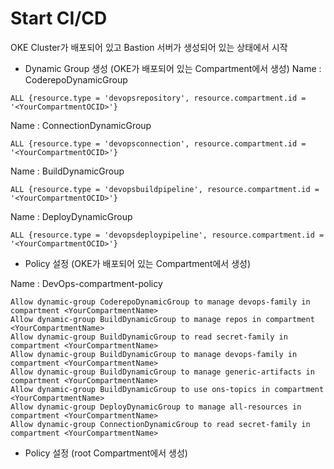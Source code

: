 # Start CI/CD
OKE Cluster가 배포되어 있고 Bastion 서버가 생성되어 있는 상태에서 시작

* Dynamic Group 생성 (OKE가 배포되어 있는 Compartment에서 생성)
Name : CoderepoDynamicGroup
```
ALL {resource.type = 'devopsrepository', resource.compartment.id = '<YourCompartmentOCID>'}
```
Name : ConnectionDynamicGroup
```
ALL {resource.type = 'devopsconnection', resource.compartment.id = '<YourCompartmentOCID>'}
```
Name : BuildDynamicGroup
```
ALL {resource.type = 'devopsbuildpipeline', resource.compartment.id = '<YourCompartmentOCID>'}
```
Name : DeployDynamicGroup
```
ALL {resource.type = 'devopsdeploypipeline', resource.compartment.id = '<YourCompartmentOCID>'}
```

* Policy 설정 (OKE가 배포되어 있는 Compartment에서 생성)
 
Name : DevOps-compartment-policy
```
Allow dynamic-group CoderepoDynamicGroup to manage devops-family in compartment <YourCompartmentName>
Allow dynamic-group BuildDynamicGroup to manage repos in compartment <YourCompartmentName>
Allow dynamic-group BuildDynamicGroup to read secret-family in compartment <YourCompartmentName>
Allow dynamic-group BuildDynamicGroup to manage devops-family in compartment <YourCompartmentName>
Allow dynamic-group BuildDynamicGroup to manage generic-artifacts in compartment <YourCompartmentName>
Allow dynamic-group BuildDynamicGroup to use ons-topics in compartment <YourCompartmentName>
Allow dynamic-group DeployDynamicGroup to manage all-resources in compartment <YourCompartmentName>
Allow dynamic-group ConnectionDynamicGroup to read secret-family in compartment <YourCompartmentName>
```

* Policy 설정 (root Compartment에서 생성)
```
```

